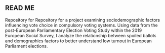 ## READ ME 

Repository for Repository for a project examining sociodemographic factors influencing vote choice in compulsory voting systems. Using data from the post-European Parliamentary Election Voting Study within the 2019 European Social Survey, I analyze the relationship between spoiled ballots and demographics factors to better understand low turnout in European Parliament elections.
  